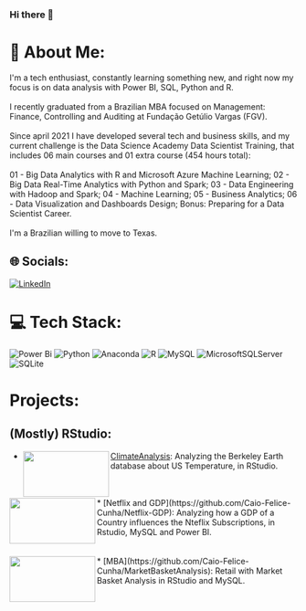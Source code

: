 ### Hi there 👋

# 💫 About Me:
I'm a tech enthusiast, constantly learning something new, and right now my focus is on data analysis with Power BI, SQL, Python and R.<br><br>I recently graduated from a Brazilian MBA focused on Management: Finance, Controlling and Auditing at Fundação Getúlio Vargas (FGV).<br><br>Since april 2021 I have developed several tech and business skills, and my current challenge is the Data Science Academy Data Scientist Training, that includes 06 main courses and 01 extra course (454 hours total): <br><br>01 - Big Data Analytics with R and Microsoft Azure Machine Learning; 02 - Big Data Real-Time Analytics with Python and Spark; 03 - Data Engineering with Hadoop and Spark; 04 - Machine Learning; 05 - Business Analytics; 06 - Data Visualization and Dashboards Design; Bonus: Preparing for a Data Scientist Career.<br><br>I'm a Brazilian willing to move to Texas.


## 🌐 Socials:
[![LinkedIn](https://img.shields.io/badge/LinkedIn-%230077B5.svg?logo=linkedin&logoColor=white)](https://linkedin.com/in/caio-felicio-cunha) 

# 💻 Tech Stack:
![Power Bi](https://img.shields.io/badge/power_bi-F2C811?style=for-the-badge&logo=powerbi&logoColor=black) ![Python](https://img.shields.io/badge/python-3670A0?style=for-the-badge&logo=python&logoColor=ffdd54) ![Anaconda](https://img.shields.io/badge/Anaconda-%2344A833.svg?style=for-the-badge&logo=anaconda&logoColor=white) ![R](https://img.shields.io/badge/r-%23276DC3.svg?style=for-the-badge&logo=r&logoColor=white) ![MySQL](https://img.shields.io/badge/mysql-%2300f.svg?style=for-the-badge&logo=mysql&logoColor=white) ![MicrosoftSQLServer](https://img.shields.io/badge/Microsoft%20SQL%20Sever-CC2927?style=for-the-badge&logo=microsoft%20sql%20server&logoColor=white) ![SQLite](https://img.shields.io/badge/sqlite-%2307405e.svg?style=for-the-badge&logo=sqlite&logoColor=white) 

# Projects:
## (Mostly) RStudio:
* <img align="left" width="150" height="80" src=https://user-images.githubusercontent.com/111542025/226117187-1690642a-bceb-42d4-8a12-3b0bda074cbd.png> [ClimateAnalysis](https://github.com/Caio-Felice-Cunha/ClimateAnalysis): Analyzing the Berkeley Earth database about US Temperature, in RStudio. 

<br>
<br>
* <img align="left" width="150" height="80" src=https://user-images.githubusercontent.com/111542025/226118013-93dc490e-ff12-4085-a454-7a15b8ab774b.png> [Netflix and GDP](https://github.com/Caio-Felice-Cunha/Netflix-GDP): Analyzing how a GDP of a Country influences the Nteflix Subscriptions, in Rstudio, MySQL and Power BI. <br>

<br>
<br>
* <img align="left" width="150" height="80" src=https://user-images.githubusercontent.com/111542025/226118542-f536315b-e479-42be-a613-a846c044e1bb.jpeg> [MBA](https://github.com/Caio-Felice-Cunha/MarketBasketAnalysis): Retail with Market Basket Analysis in RStudio and MySQL.




<!-- Proudly created with GPRM ( https://gprm.itsvg.in ) -->

